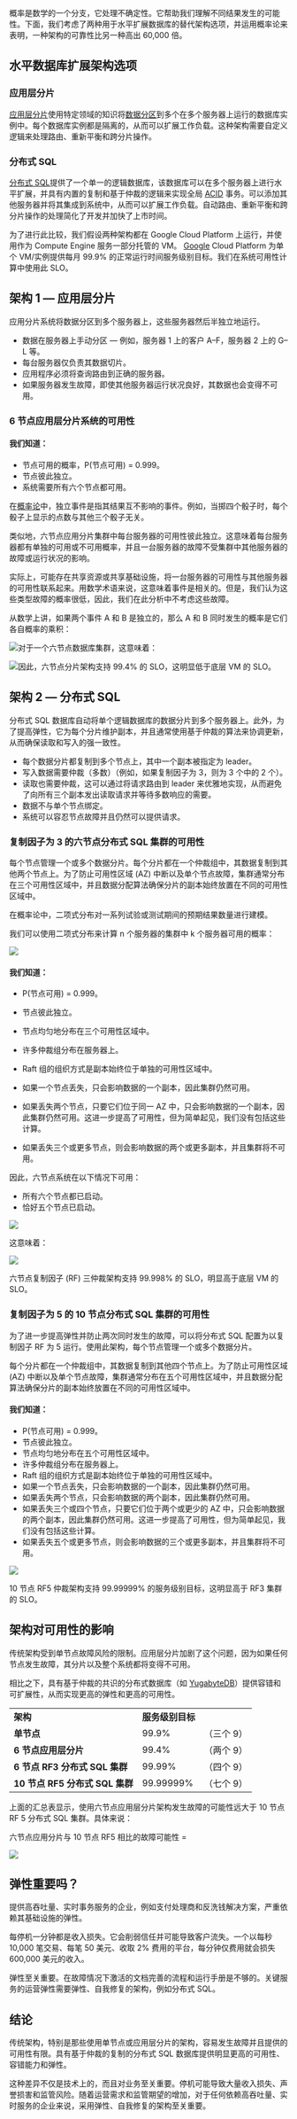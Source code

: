 概率是数学的一个分支，它处理不确定性。它帮助我们理解不同结果发生的可能性。下面，我们考虑了两种用于水平扩展数据库的替代架构选项，并运用概率论来表明，一种架构的可靠性比另一种高出 60,000 倍。

## 水平数据库扩展架构选项

### 应用层分片

[应用层分片](https://thenewstack.io/acid-compliant-distributed-sql-enters-the-agentic-ai-era/)使用特定领域的知识将[数据分区](https://thenewstack.io/databases-what-to-know-about-partitioning/)到多个在多个服务器上运行的数据库实例中。每个数据库实例都是隔离的，从而可以扩展工作负载。这种架构需要自定义逻辑来处理路由、重新平衡和跨分片操作。

### 分布式 SQL

[分布式 SQL](https://thenewstack.io/distributedsql-takes-databases-to-the-next-level/)提供了一个单一的逻辑数据库，该数据库可以在多个服务器上进行水平扩展，并具有内置的复制和基于仲裁的逻辑来实现全局 [ACID](https://www.yugabyte.com/acid/) 事务。可以添加其他服务器并将其集成到系统中，从而可以扩展工作负载。自动路由、重新平衡和跨分片操作的处理简化了开发并加快了上市时间。

为了进行此比较，我们假设两种架构都在 Google Cloud Platform 上运行，并使用作为 Compute Engine 服务一部分托管的 VM。 [Google](https://cloud.google.com/?utm_content=inline+mention) Cloud Platform 为单个 VM/实例提供每月 99.9% 的正常运行时间服务级别目标。我们在系统可用性计算中使用此 SLO。

## 架构 1 — 应用层分片

应用分片系统将数据分区到多个服务器上，这些服务器然后半独立地运行。

* 数据在服务器上手动分区 — 例如，服务器 1 上的客户 A–F，服务器 2 上的 G–L 等。
* 每台服务器仅负责其数据切片。
* 应用程序必须将查询路由到正确的服务器。
* 如果服务器发生故障，即使其他服务器运行状况良好，其数据也会变得不可用。

### 6 节点应用层分片系统的可用性

#### 我们知道：

* 节点可用的概率，P(节点可用) = 0.999。
* 节点彼此独立。
* 系统需要所有六个节点都可用。

在[概率论](https://en.wikipedia.org/wiki/Probability_theory)中，独立事件是指其结果互不影响的事件。例如，当掷四个骰子时，每个骰子上显示的点数与其他三个骰子无关。

类似地，六节点应用分片集群中每台服务器的可用性彼此独立。这意味着每台服务器都有单独的可用或不可用概率，并且一台服务器的故障不受集群中其他服务器的故障或运行状况的影响。

实际上，可能存在共享资源或共享基础设施，将一台服务器的可用性与其他服务器的可用性联系起来。用数学术语来说，这意味着事件是相关的。但是，我们认为这些类型故障的概率很低，因此，我们在此分析中不考虑这些故障。

从数学上讲，如果两个事件 A 和 B 是独立的，那么 A 和 B 同时发生的概率是它们各自概率的乘积：

[![](https://cdn.thenewstack.io/media/2025/07/441f0eaf-2.png)](https://cdn.thenewstack.io/media/2025/07/441f0eaf-2.png)对于一个六节点数据库集群，这意味着：

[![](https://cdn.thenewstack.io/media/2025/07/0ae1ea43-2c.png)](https://cdn.thenewstack.io/media/2025/07/0ae1ea43-2c.png)因此，六节点分片架构支持 99.4% 的 SLO，这明显低于底层 VM 的 SLO。

## 架构 2 — 分布式 SQL

分布式 SQL 数据库自动将单个逻辑数据库的数据分片到多个服务器上。此外，为了提高弹性，它为每个分片维护副本，并且通常使用基于仲裁的算法来协调更新，从而确保读取和写入的强一致性。

* 每个数据分片都复制到多个节点上，其中一个副本被指定为 leader。
* 写入数据需要仲裁（多数）（例如，如果复制因子为 3，则为 3 个中的 2 个）。
* 读取也需要仲裁，这可以通过将请求路由到 leader 来优雅地实现，从而避免了向所有三个副本发出读取请求并等待多数响应的需要。
* 数据不与单个节点绑定。
* 系统可以容忍节点故障并且仍然可以提供请求。

### 复制因子为 3 的六节点分布式 SQL 集群的可用性

每个节点管理一个或多个数据分片。每个分片都在一个仲裁组中，其数据复制到其他两个节点上。为了防止可用性区域 (AZ) 中断以及单个节点故障，集群通常分布在三个可用性区域中，并且数据分配算法确保分片的副本始终放置在不同的可用性区域中。

在概率论中，二项式分布对一系列试验或测试期间的预期结果数量进行建模。

我们可以使用二项式分布来计算 n 个服务器的集群中 k 个服务器可用的概率：

[![](https://cdn.thenewstack.io/media/2025/07/de5908b2-3.png)](https://cdn.thenewstack.io/media/2025/07/de5908b2-3.png)

#### 我们知道：

* P(节点可用) = 0.999。
* 节点彼此独立。
* 节点均匀地分布在三个可用性区域中。

* 许多仲裁组分布在服务器上。
* Raft 组的组织方式是副本始终位于单独的可用性区域中。
* 如果一个节点丢失，只会影响数据的一个副本，因此集群仍然可用。
* 如果丢失两个节点，只要它们位于同一 AZ 中，只会影响数据的一个副本，因此集群仍然可用。这进一步提高了可用性，但为简单起见，我们没有包括这些计算。
* 如果丢失三个或更多节点，则会影响数据的两个或更多副本，并且集群将不可用。

因此，六节点系统在以下情况下可用：

* 所有六个节点都已启动。
* 恰好五个节点已启动。

[![](https://cdn.thenewstack.io/media/2025/07/044affff-3a.png)](https://cdn.thenewstack.io/media/2025/07/044affff-3a.png)

这意味着：

[![](https://cdn.thenewstack.io/media/2025/07/dd8db32b-5.png)](https://cdn.thenewstack.io/media/2025/07/dd8db32b-5.png)

六节点复制因子 (RF) 三仲裁架构支持 99.998% 的 SLO，明显高于底层 VM 的 SLO。

### 复制因子为 5 的 10 节点分布式 SQL 集群的可用性

为了进一步提高弹性并防止两次同时发生的故障，可以将分布式 SQL 配置为以复制因子 RF 为 5 运行。使用此架构，每个节点管理一个或多个数据分片。

每个分片都在一个仲裁组中，其数据复制到其他四个节点上。为了防止可用性区域 (AZ) 中断以及单个节点故障，集群通常分布在五个可用性区域中，并且数据分配算法确保分片的副本始终放置在不同的可用性区域中。

#### 我们知道：

* P(节点可用) = 0.999。
* 节点彼此独立。
* 节点均匀地分布在五个可用性区域中。
* 许多仲裁组分布在服务器上。
* Raft 组的组织方式是副本始终位于单独的可用性区域中。
* 如果一个节点丢失，只会影响数据的一个副本，因此集群仍然可用。
* 如果丢失两个节点，只会影响数据的两个副本，因此集群仍然可用。
* 如果丢失三个或四个节点，只要它们位于两个或更少的 AZ 中，只会影响数据的两个副本，因此集群仍然可用。这进一步提高了可用性，但为简单起见，我们没有包括这些计算。
* 如果丢失五个或更多节点，则会影响数据的三个或更多副本，并且集群将不可用。

[![](https://cdn.thenewstack.io/media/2025/07/ec2af497-6.png)](https://cdn.thenewstack.io/media/2025/07/ec2af497-6.png)

10 节点 RF5 仲裁架构支持 99.99999% 的服务级别目标，这明显高于 RF3 集群的 SLO。

## 架构对可用性的影响

传统架构受到单节点故障风险的限制。应用层分片加剧了这个问题，因为如果任何节点发生故障，其分片以及整个系统都将变得不可用。

相比之下，具有基于仲裁的共识的分布式数据库（如 [YugabyteDB](https://www.yugabyte.com/yugabytedb/)）提供容错和可扩展性，从而实现更高的弹性和更高的可用性。

|  |  |  |
| --- | --- | --- |
| **架构** | **服务级别目标** | |
| **单节点** | 99.9% | （三个 9） |
| **6 节点应用层分片** | 99.4% | （两个 9） |
| **6 节点 RF3 分布式 SQL 集群** | 99.99% | （四个 9） |
| **10 节点 RF5 分布式 SQL 集群** | 99.99999% | （七个 9） |

上面的汇总表显示，使用六节点应用层分片架构发生故障的可能性远大于 10 节点 RF 5 分布式 SQL 集群。具体来说：

六节点应用分片与 10 节点 RF5 相比的故障可能性 =

[![](https://cdn.thenewstack.io/media/2025/07/46cb5f12-7.png)](https://cdn.thenewstack.io/media/2025/07/46cb5f12-7.png)

## 弹性重要吗？

提供高吞吐量、实时事务服务的企业，例如支付处理商和反洗钱解决方案，严重依赖其基础设施的弹性。

每停机一分钟都是收入损失。它会削弱信任并可能导致客户流失。一个以每秒 10,000 笔交易、每笔 50 美元、收取 2% 费用的平台，每分钟仅费用就会损失 600,000 美元的收入。

弹性至关重要。在故障情况下激活的文档完善的流程和运行手册是不够的。关键服务的运营弹性需要弹性、自我修复的架构，例如分布式 SQL。

## 结论

传统架构，特别是那些使用单节点或应用层分片的架构，容易发生故障并且提供的可用性有限。具有基于仲裁的复制的分布式 SQL 数据库提供明显更高的可用性、容错能力和弹性。

这种差异不仅是技术上的，而且对业务至关重要。停机可能导致大量收入损失、声誉损害和监管风险。随着运营需求和监管期望的增加，对于任何依赖高吞吐量、实时服务的企业来说，采用弹性、自我修复的架构至关重要。